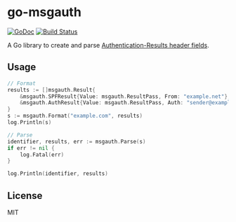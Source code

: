 # go-msgauth

[![GoDoc](https://godoc.org/github.com/emersion/go-msgauth?status.svg)](https://godoc.org/github.com/emersion/go-msgauth)
[![Build Status](https://travis-ci.org/emersion/go-msgauth.svg?branch=master)](https://travis-ci.org/emersion/go-msgauth)

A Go library to create and parse [Authentication-Results header fields](https://tools.ietf.org/html/rfc7601).

## Usage

```go
// Format
results := []msgauth.Result{
	&msgauth.SPFResult{Value: msgauth.ResultPass, From: "example.net"},
	&msgauth.AuthResult{Value: msgauth.ResultPass, Auth: "sender@example.com"},
}
s := msgauth.Format("example.com", results)
log.Println(s)

// Parse
identifier, results, err := msgauth.Parse(s)
if err != nil {
	log.Fatal(err)
}

log.Println(identifier, results)
```

## License

MIT
